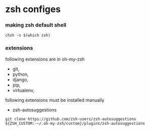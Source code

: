 # zsh configes
### making zsh default shell
```
chsh -s $(which zsh)
```

### extensions
following extensions are in oh-my-zsh
* git,
* python,
* django,
* pip,
* virtualenv,

following extensions must be installed manually
* zsh-autosuggestions
```
git clone https://github.com/zsh-users/zsh-autosuggestions ${ZSH_CUSTOM:-~/.oh-my-zsh/custom}/plugins/zsh-autosuggestions
```

